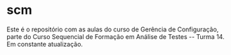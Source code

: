 scm
===

Este é o repositório com as aulas do curso de Gerência de Configuração, parte do Curso Sequencial de Formação em Análise de Testes -- Turma 14. Em constante atualização.

